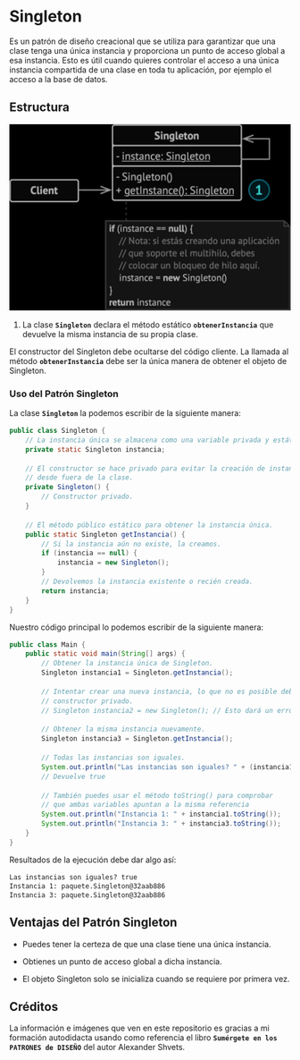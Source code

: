 # Singleton

Es un patrón de diseño creacional que se utiliza para garantizar que una clase tenga una única instancia y proporciona un punto de acceso global a esa instancia. Esto es útil cuando quieres controlar el acceso a una única instancia compartida de una clase en toda tu aplicación, por ejemplo el acceso a la base de datos.

## Estructura

![Estructura del patrón](https://github.com/dannyj182/design-patterns/blob/main/Patrones%20creacionales/Singleton/assets/mdImages/s1.png?raw=true)

1. La clase **`Singleton`** declara el método estático **`obtenerInstancia`** que devuelve la misma instancia de su propia clase.

El constructor del Singleton debe ocultarse del código cliente. La llamada al método **`obtenerInstancia`** debe ser la única manera de obtener el objeto de Singleton.

### Uso del Patrón Singleton

La clase **`Singleton`** la podemos escribir de la siguiente manera:

```java
public class Singleton {
    // La instancia única se almacena como una variable privada y estática.
    private static Singleton instancia;

    // El constructor se hace privado para evitar la creación de instancias 
    // desde fuera de la clase.
    private Singleton() {
        // Constructor privado.
    }

    // El método público estático para obtener la instancia única.
    public static Singleton getInstancia() {
        // Si la instancia aún no existe, la creamos.
        if (instancia == null) {
            instancia = new Singleton();
        }
        // Devolvemos la instancia existente o recién creada.
        return instancia;
    }
}
```

Nuestro código principal lo podemos escribir de la siguiente manera:

```java
public class Main {
    public static void main(String[] args) {
        // Obtener la instancia única de Singleton.
        Singleton instancia1 = Singleton.getInstancia();

        // Intentar crear una nueva instancia, lo que no es posible debido al 
        // constructor privado.
        // Singleton instancia2 = new Singleton(); // Esto dará un error de compilación.

        // Obtener la misma instancia nuevamente.
        Singleton instancia3 = Singleton.getInstancia();

        // Todas las instancias son iguales.
        System.out.println("Las instancias son iguales? " + (instancia1 == instancia3)); 
        // Devuelve true

        // También puedes usar el método toString() para comprobar
        // que ambas variables apuntan a la misma referencia
        System.out.println("Instancia 1: " + instancia1.toString());
        System.out.println("Instancia 3: " + instancia3.toString());
    }
}
```

Resultados de la ejecución debe dar algo así:

```
Las instancias son iguales? true
Instancia 1: paquete.Singleton@32aab886
Instancia 3: paquete.Singleton@32aab886
```

## Ventajas del Patrón Singleton

- Puedes tener la certeza de que una clase tiene una única instancia.

- Obtienes un punto de acceso global a dicha instancia.

- El objeto Singleton solo se inicializa cuando se requiere por primera vez.

## Créditos

La información e imágenes que ven en este repositorio es gracias a mi formación autodidacta usando como referencia el libro **`Sumérgete en los PATRONES de DISEÑO`** del autor Alexander Shvets.